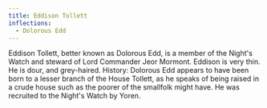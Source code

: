 ```yaml
---
title: Eddison Tollett
inflections:
  - Dolorous Edd
---
```


Eddison Tollett, better known as Dolorous Edd, is a member of the Night's Watch and steward of Lord Commander Jeor Mormont. Eddison is very thin. He is dour, and grey-haired. History: Dolorous Edd appears to have been born to a lesser branch of the House Tollett, as he speaks of being raised in a crude house such as the poorer of the smallfolk might have. He was recruited to the Night's Watch by Yoren.


